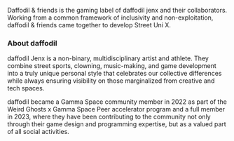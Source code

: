 Daffodil & friends is the gaming label of daffodil jenx and their collaborators. Working from a common framework of inclusivity and non-exploitation, daffodil & friends came together to develop Street Uni X.

### About daffodil

daffodil Jenx is a non-binary, multidisciplinary artist and athlete. They combine street sports, clowning, music-making, and game development into a truly unique personal style that celebrates our collective differences while always ensuring visibility on those marginalized from creative and tech spaces.

daffodil became a Gamma Space community member in 2022 as part of the Weird Ghosts x Gamma Space Peer accelerator program and a full member in 2023, where they have been contributing to the community not only through their game design and programming expertise, but as a valued part of all social activities.
